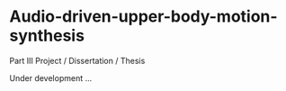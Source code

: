 # Audio-driven-upper-body-motion-synthesis
Part III Project / Dissertation / Thesis 

Under development ...
